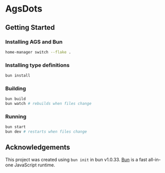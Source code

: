 # AgsDots

## Getting Started

### Installing AGS and Bun

```bash
home-manager switch --flake .
```

### Installing type definitions

```bash
bun install
```

### Building

```bash
bun build
bun watch # rebuilds when files change
```

### Running

```bash
bun start
bun dev # restarts when files change
```

## Acknowledgements

This project was created using `bun init` in bun v1.0.33. [Bun](https://bun.sh) is a fast all-in-one JavaScript runtime.
